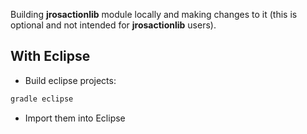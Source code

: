 Building **jrosactionlib** module locally and making changes to it (this is optional and not intended for **jrosactionlib** users).

## With Eclipse

- Build eclipse projects:

``` bash
gradle eclipse
```

- Import them into Eclipse
